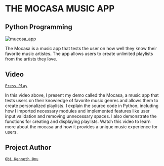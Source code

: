 # THE MOCASA MUSIC APP
## Python Programming

![mucosa_app](https://github.com/obithelight/mocasa/assets/91734251/56413054-6f9f-4dab-afe3-672b58dee0a3)

The Mocasa is a music app that tests the user on how well they know their favorite music artistes. The app allows users to create unlimited playlists from the artists they love.

## Video

[`Press Play`](https://www.loom.com/share/6027856698f4463d9fb4ac16bebedaf1?sid=b7480842-27ee-4f06-bd47-dd875205e380)

In this video above, I present my demo called the Mocasa, a music app that tests users on their knowledge of favorite music genres and allows them to create personalized playlists. I explain the source code in Python, including how I imported necessary modules and implemented features like user input validation and removing unnecessary spaces. I also demonstrate the functions for creating and displaying playlists. Watch this video to learn more about the mocasa and how it provides a unique music experience for users.

## Project Author

[`Obi Kenneth Onu`](https://www.linkedin.com/in/obithelight/)
